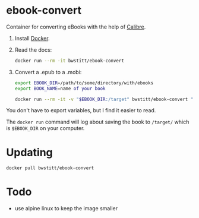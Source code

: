 # ebook-convert

Container for converting eBooks with the help of [Calibre](https://calibre-ebook.com/).

1. Install [Docker](https://www.docker.com/).

2. Read the docs:

    ```bash
    docker run --rm -it bwstitt/ebook-convert
    ```

2. Convert a .epub to a .mobi:

    ```bash
    export EBOOK_DIR=/path/to/some/directory/with/ebooks
    export BOOK_NAME=name of your book

    docker run --rm -it -v "$EBOOK_DIR:/target" bwstitt/ebook-convert "$BOOK_NAME.epub" "$BOOK_NAME.mobi"
    ```

You don't have to export variables, but I find it easier to read.

The `docker run` command will log about saving the book to `/target/` which is `$EBOOK_DIR` on your computer.


# Updating

```bash
docker pull bwstitt/ebook-convert
```


# Todo

* use alpine linux to keep the image smaller
